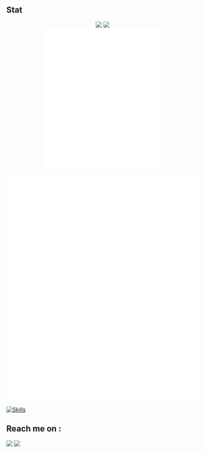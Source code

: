 ## Stat
<div align="center">
  <img height="180em" src="https://github-readme-stats-eight-theta.vercel.app/api?username=cahyoarissabarno&show_icons=true&theme=algolia&include_all_commits=true&count_private=true"/>
  <img height="180em" src="https://github-readme-stats-eight-theta.vercel.app/api/top-langs/?username=cahyoarissabarno&layout=compact&langs_count=8&theme=algolia"/>
</div>
<div align="center">
  <img height="180em" src="https://raw.githubusercontent.com/cahyoarissabarno/github-stats/master/generated/overview.svg#gh-dark-mode-only"/>
  <img height="180em" src="https://raw.githubusercontent.com/cahyoarissabarno/github-stats/master/generated/languages.svg#gh-dark-mode-only"/>
</div>

![Overview](https://raw.githubusercontent.com/cahyoarissabarno/github-stats/master/generated/overview.svg)
![Languages](https://raw.githubusercontent.com/cahyoarissabarno/github-stats/master/generated/languages.svg)
<br/>

[![Skills](https://skillicons.dev/icons?i=docker,python,typescript,nodejs,react,mongodb,tailwind,kafka&theme=dark)](https://skillicons.dev)

## Reach me on :
<a href = "mailto:cahyoarissabarno@gmail.com"><img src="https://img.shields.io/badge/gmail-%23EA4335.svg?&style=for-the-badge&logo=gmail&logoColor=white" /></a>
<a href = "https://www.linkedin.com/in/cahyo-arissabarno/"><img src="https://img.shields.io/badge/linkedin-%230A66C2.svg?&style=for-the-badge&logo=linkedin&logoColor=white" /></a>


